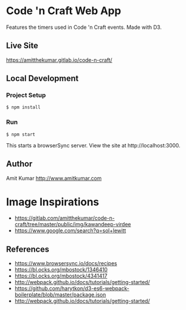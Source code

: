 # Code 'n Craft Web App
Features the timers used in Code 'n Craft events. Made with D3.


## Live Site
https://amitthekumar.gitlab.io/code-n-craft/


## Local Development

### Project Setup

``` shell
$ npm install
```

### Run

``` shell
$ npm start
```
This starts a browserSync server. View the site at http://localhost:3000.


## Author
Amit Kumar
http://www.amitkumar.com

# Image Inspirations
- https://gitlab.com/amitthekumar/code-n-craft/tree/master/public/img/kawandeep-virdee
- https://www.google.com/search?q=sol+lewitt

## References
- https://www.browsersync.io/docs/recipes
- https://bl.ocks.org/mbostock/1346410
- https://bl.ocks.org/mbostock/4341417
- http://webpack.github.io/docs/tutorials/getting-started/
- https://github.com/harytkon/d3-es6-webpack-boilerplate/blob/master/package.json
- http://webpack.github.io/docs/tutorials/getting-started/
